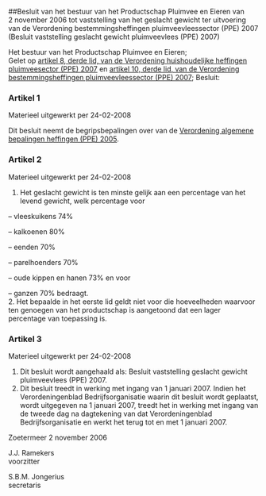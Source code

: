 <meta http-equiv='Content-Type' content='text/html; charset=utf-8' />

##Besluit van het bestuur van het Productschap Pluimvee en Eieren van 2 november 2006 tot vaststelling van het geslacht gewicht ter uitvoering van de Verordening bestemmingsheffingen pluimveevleessector (PPE) 2007 (Besluit vaststelling geslacht gewicht pluimveevlees (PPE) 2007)

Het bestuur van het Productschap Pluimvee en Eieren;  
Gelet op [artikel 8, derde lid, van de Verordening huishoudelijke heffingen pluimveesector (PPE) 2007](../../../../../../../../../pbo/verordening/huishoudelijke/heffingen/pluimveesector/(ppe)/2007/BWBR0021016/README.md) en [artikel 10, derde lid, van de Verordening bestemmingsheffingen pluimveevleessector (PPE) 2007](../../../../../../../../../pbo/verordening/bestemmingsheffingen/pluimveevleessector/(ppe)/2007/BWBR0021793/README.md);
Besluit:    

### Artikel  1  
Materieel uitgewerkt per 24-02-2008 

Dit besluit neemt de begripsbepalingen over van de [Verordening algemene bepalingen heffingen (PPE) 2005](../../../../../../../../../pbo/verordening/algemene/bepalingen/heffingen/(ppe)/2005/BWBR0017350/README.md). 

### Artikel  2  
Materieel uitgewerkt per 24-02-2008 

1.  Het geslacht gewicht is ten minste gelijk aan een percentage van het levend gewicht, welk percentage voor 

– vleeskuikens 74%  

– kalkoenen 80%  

– eenden 70%  

– parelhoenders 70%  

– oude kippen en hanen 73% en voor  

– ganzen 70%   bedraagt.   
2.  Het bepaalde in het eerste lid geldt niet voor die hoeveelheden waarvoor ten genoegen van het productschap is aangetoond dat een lager percentage van toepassing is.  

### Artikel  3  
Materieel uitgewerkt per 24-02-2008 

1.  Dit besluit wordt aangehaald als: Besluit vaststelling geslacht gewicht pluimveevlees (PPE) 2007.   
2.  Dit besluit treedt in werking met ingang van 1 januari 2007. Indien het Verordeningenblad Bedrijfsorganisatie waarin dit besluit wordt geplaatst, wordt uitgegeven na 1 januari 2007, treedt het in werking met ingang van de tweede dag na dagtekening van dat Verordeningenblad Bedrijfsorganisatie en werkt het terug tot en met 1 januari 2007.  

Zoetermeer 
2 november 2006   

J.J. Ramekers  
voorzitter  

S.B.M. Jongerius  
secretaris    
